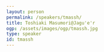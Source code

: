```yaml
---
layout: person
permalink: /speakers/tmassh/
title: Toshiaki Masumori@Jagu'e'r
ogp: /assets/images/ogp/tmassh.jpg
type: speaker
id: tmassh
---
```

